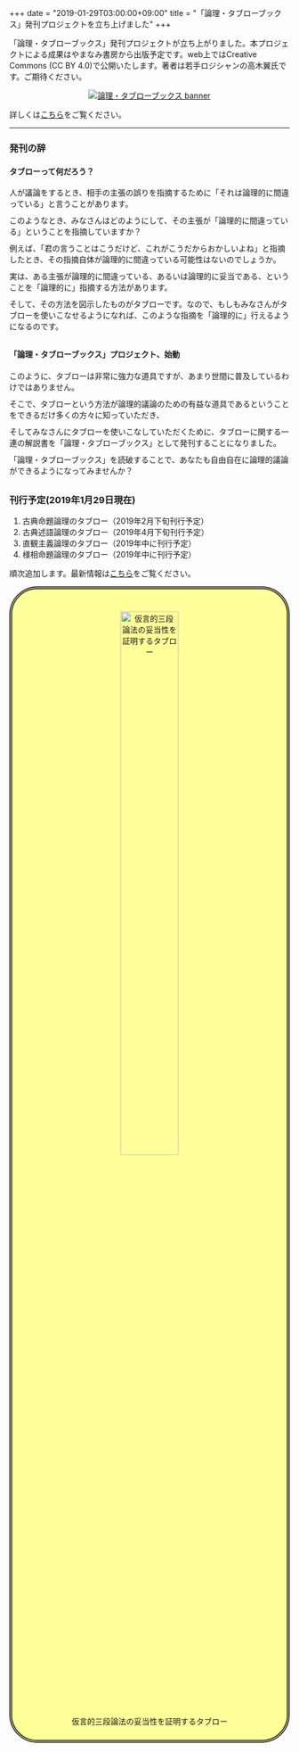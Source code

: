 +++
date = "2019-01-29T03:00:00+09:00"
title = "「論理・タブローブックス」発刊プロジェクトを立ち上げました"
+++

「論理・タブローブックス」発刊プロジェクトが立ち上がりました。本プロジェクトによる成果はやまなみ書房から出版予定です。web上ではCreative Commons (CC BY 4.0)で公開いたします。著者は若手ロジシャンの高木翼氏です。ご期待ください。

<p style="text-align: center;"><a href="/tableau/"><img src="/images/recentWorks/tableauBanner_ol.svg" alt="論理・タブローブックス banner"></a></p>

詳しくは[こちら](/tableau/)をご覧ください。

---

### 発刊の辞

#### タブローって何だろう？

<p style= "margin: 0 0 10px 0;">人が議論をするとき、相手の主張の誤りを指摘するために「それは論理的に間違っている」と言うことがあります。</p>
<p style= "margin: 0 0 10px 0;">このようなとき、みなさんはどのようにして、その主張が「論理的に間違っている」ということを指摘していますか？</p>
<p style= "margin: 0 0 10px 0;">例えば、「君の言うことはこうだけど、これがこうだからおかしいよね」と指摘したとき、その指摘自体が論理的に間違っている可能性はないのでしょうか。</p>
<p style= "margin: 0 0 10px 0;">実は、ある主張が論理的に間違っている、あるいは論理的に妥当である、ということを「論理的に」指摘する方法があります。</p>
<p style= "margin: 0 0 30px 0;">そして、その方法を図示したものがタブローです。なので、もしもみなさんがタブローを使いこなせるようになれば、このような指摘を「論理的に」行えるようになるのです。</p>


#### 「論理・タブローブックス」プロジェクト、始動

<p style= "margin: 0 0 10px 0;">このように、タブローは非常に強力な道具ですが、あまり世間に普及しているわけではありません。</p>
<p style= "margin: 0 0 10px 0;">そこで、タブローという方法が論理的議論のための有益な道具であるということをできるだけ多くの方々に知っていただき、</p>
<p style= "margin: 0 0 10px 0;">そしてみなさんにタブローを使いこなしていただくために、タブローに関する一連の解説書を「論理・タブローブックス」として発刊することになりました。</p>
<p style= "margin: 0 0 30px 0;">「論理・タブローブックス」を読破することで、あなたも自由自在に論理的議論ができるようになってみませんか？</p>


### 刊行予定(2019年1月29日現在)

1. 古典命題論理のタブロー（2019年2月下旬刊行予定）
1. 古典述語論理のタブロー（2019年4月下旬刊行予定）
1. 直観主義論理のタブロー（2019年中に刊行予定）
1. 様相命題論理のタブロー（2019年中に刊行予定）

順次追加します。最新情報は[こちら](/tableau/)をご覧ください。

<div style="padding: 10px; margin-bottom: 10px; border: 5px double #333333; border-radius: 50px; background-color: #ffff99;">
<p style="text-align: center; margin: 30px;"><img src="/images/tableau/tableauTopPR.svg" alt="仮言的三段論法の妥当性を証明するタブロー" width=50%></p>
<p style="text-align: center;">仮言的三段論法の妥当性を証明するタブロー</p>
</div>
